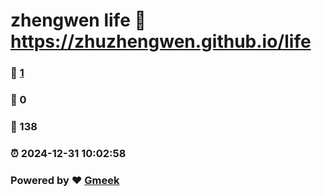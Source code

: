 # zhengwen life :link: https://zhuzhengwen.github.io/life 
### :page_facing_up: [1](https://zhuzhengwen.github.io/life/tag.html) 
### :speech_balloon: 0 
### :hibiscus: 138 
### :alarm_clock: 2024-12-31 10:02:58 
### Powered by :heart: [Gmeek](https://github.com/Meekdai/Gmeek)
